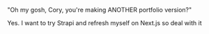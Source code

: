"Oh my gosh, Cory, you're making ANOTHER portfolio version?"

Yes. I want to try Strapi and refresh myself on Next.js so deal with it